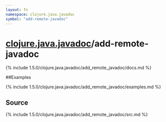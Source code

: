 ```yaml
---
layout: fn
namespace: clojure.java.javadoc
symbol: "add-remote-javadoc"
---
```


# [clojure.java.javadoc](../)/add-remote-javadoc

{% include 1.5.0/clojure.java.javadoc/add_remote_javadoc/docs.md %}

##Examples

{% include 1.5.0/clojure.java.javadoc/add_remote_javadoc/examples.md %}
## Source
{% include 1.5.0/clojure.java.javadoc/add_remote_javadoc/src.md %}

